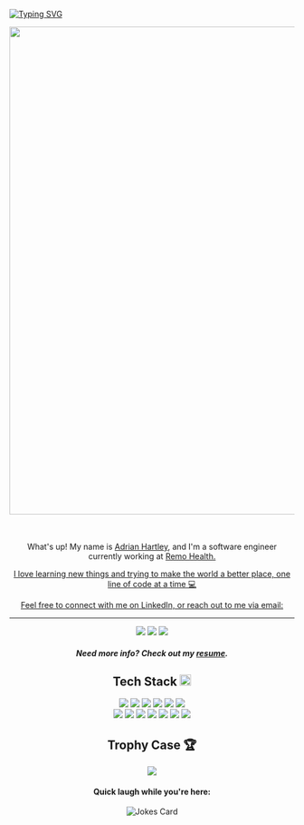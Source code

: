 [![Typing SVG](https://readme-typing-svg.demolab.com?font=Fira+Code&size=50&duration=4000&pause=1000&color=00C342&width=650&height=150&lines=Adrian+Hartley;Meep-Morp)](https://git.io/typing-svg) 

<img src="https://github.com/user-attachments/assets/cf3b95d6-7889-47cf-9456-ce0c96c664d5" width="860" />
<br>
<br>
<br>


<div align='center'>
	<p>What's up! My name is <a href="https://linkedin.com/in/hannah-adrian-hartley">Adrian Hartley</a>, and I'm a software engineer currently working at <a href="https://remo.health">Remo Health.</p>
	<p>I love learning new things and trying to make the world a better place, one line of code at a time 💻</p>
	<p>Feel free to connect with me on LinkedIn, or reach out to me via email:</p>
</div>

<hr style={{marginTop: '120px'}} />

<div align="center">
	<a target="_blank" href="https://linkedin.com/in/hannah-adrian-hartley"><img src="https://img.shields.io/badge/linkedin-%230077B5.svg?style=for-the-badge&logo=linkedin&logoColor=white" /></a>
	<a target="_blank" href="mailto:adrian.hartley.2000@gmail.com"><img src="https://img.shields.io/badge/Gmail-D14836?style=for-the-badge&logo=gmail&logoColor=white" /></a>
	<a target="_blank" href="https://ahartley.dev"><img src="https://img.shields.io/badge/Portfolio-%23000000.svg?style=for-the-badge&logo=firefox&logoColor=#FF7139" /></a>
<div>

<div align="center">
	<h5>Need more info? Check out my <a href="https://drive.google.com/file/d/1C41hPUEUdOA-WgDQZnKCm0fQmHkDzxr_/view?usp=sharing">resume</a>.</h5>
</div>
	

  <h2 align="center">Tech Stack <img height="20" width="20" src="https://cdn.iconscout.com/icon/free/png-256/free-vscode-logo-icon-download-in-svg-png-gif-file-formats--social-media-technology-brand-pack-logos-icons-3365471.png" /></h2>

  <img src="https://img.shields.io/badge/javascript-%23323330.svg?style=for-the-badge&logo=javascript&logoColor=%23F7DF1E" />
	<img src="https://img.shields.io/badge/typescript-%23007ACC.svg?style=for-the-badge&logo=typescript&logoColor=white" />
	<img src="https://img.shields.io/badge/java-%23ED8B00.svg?style=for-the-badge&logo=openjdk&logoColor=white" />
	<img src="https://img.shields.io/badge/python-3670A0?style=for-the-badge&logo=python&logoColor=ffdd54" />
	<img src="https://img.shields.io/badge/go-%2300ADD8.svg?style=for-the-badge&logo=go&logoColor=white" />
	<img src="https://img.shields.io/badge/-GraphQL-E10098?style=for-the-badge&logo=graphql&logoColor=white" />
	<br>
	<img src="https://img.shields.io/badge/react-%2320232a.svg?style=for-the-badge&logo=react&logoColor=%2361DAFB" />
	<img src="https://img.shields.io/badge/redux-%23593d88.svg?style=for-the-badge&logo=redux&logoColor=white" />
	<img src="https://img.shields.io/badge/Next-black?style=for-the-badge&logo=next.js&logoColor=white" />
	<img src="https://img.shields.io/badge/-ApolloGraphQL-311C87?style=for-the-badge&logo=apollo-graphql" />
	<img src="https://img.shields.io/badge/node.js-6DA55F?style=for-the-badge&logo=node.js&logoColor=white" />
	<img src="https://img.shields.io/badge/spring-%236DB33F.svg?style=for-the-badge&logo=spring&logoColor=white" />
	<img src="https://img.shields.io/badge/vuejs-%2335495e.svg?style=for-the-badge&logo=vuedotjs&logoColor=%234FC08D" />
<br>
	
<h2 align="center">Trophy Case 🏆</h4>

<div align='center' with='80px'>
	<img src="https://github-profile-trophy.vercel.app/?username=meep-morp&theme=onedark&rank=SSS,SS,S,AAA,AA,A" />
</div>

<h4 align='center'>Quick laugh while you're here:</h4>
 <div align="center">
   <img src="https://readme-jokes.vercel.app/api?hideBorder&theme=synthwave" alt="Jokes Card" />
 </div>
